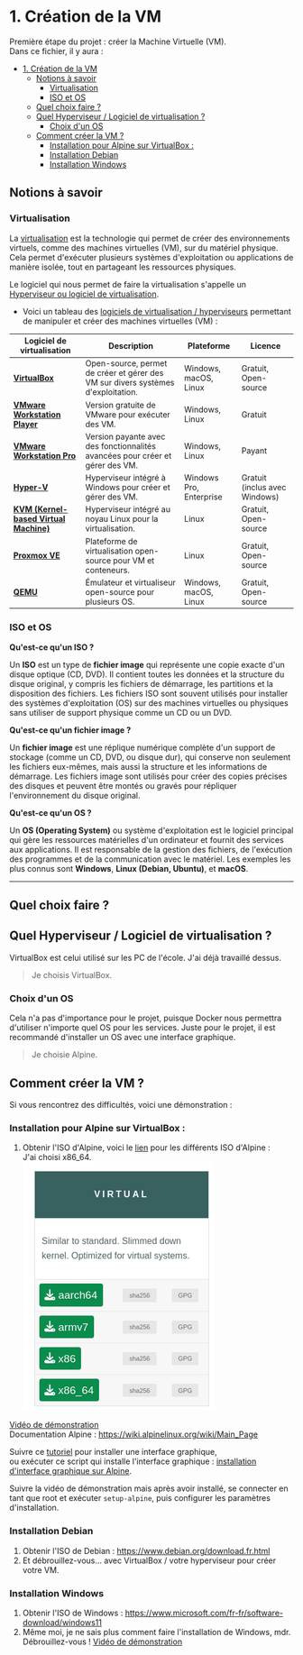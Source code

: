 # 1. Création de la VM

Première étape du projet : créer la Machine Virtuelle (VM).  
Dans ce fichier, il y aura :

- [1. Création de la VM](#1-création-de-la-vm)
	- [Notions à savoir](#notions-à-savoir)
		- [Virtualisation](#virtualisation)
		- [ISO et OS](#iso-et-os)
	- [Quel choix faire ?](#quel-choix-faire-)
	- [Quel Hyperviseur / Logiciel de virtualisation ?](#quel-hyperviseur--logiciel-de-virtualisation-)
		- [Choix d'un OS](#choix-dun-os)
	- [Comment créer la VM ?](#comment-créer-la-vm-)
		- [Installation pour Alpine sur VirtualBox :](#installation-pour-alpine-sur-virtualbox-)
		- [Installation Debian](#installation-debian)
		- [Installation Windows](#installation-windows)

## Notions à savoir

### Virtualisation

La [virtualisation](./../concepts/documentation.md#concepts-de-virtualisation) est la technologie qui permet de créer des environnements virtuels, comme des machines virtuelles (VM), sur du matériel physique. Cela permet d'exécuter plusieurs systèmes d'exploitation ou applications de manière isolée, tout en partageant les ressources physiques.

Le logiciel qui nous permet de faire la virtualisation s'appelle un [Hyperviseur ou logiciel de virtualisation](./../concepts/documentation.md#hyperviseurs--logiciels-de-virtualisation).

- Voici un tableau des [logiciels de virtualisation / hyperviseurs](./../concepts/documentation.md#hyperviseurs--logiciels-de-virtualisation) permettant de manipuler et créer des machines virtuelles (VM) :

| **Logiciel de virtualisation**              | **Description**                                                                 | **Plateforme**           | **Licence**         |
|---------------------------------------------|---------------------------------------------------------------------------------|--------------------------|---------------------|
| [**VirtualBox**](https://www.virtualbox.org/)             | Open-source, permet de créer et gérer des VM sur divers systèmes d'exploitation. | Windows, macOS, Linux     | Gratuit, Open-source |
| [**VMware Workstation Player**](https://www.vmware.com/products/desktop-hypervisor/workstation-and-fusion) | Version gratuite de VMware pour exécuter des VM.                               | Windows, Linux            | Gratuit              |
| [**VMware Workstation Pro**](https://www.vmware.com/products/desktop-hypervisor/workstation-and-fusion) | Version payante avec des fonctionnalités avancées pour créer et gérer des VM.    | Windows, Linux            | Payant               |
| [**Hyper-V**](https://learn.microsoft.com/fr-fr/virtualization/hyper-v-on-windows/quick-start/enable-hyper-v)                | Hyperviseur intégré à Windows pour créer et gérer des VM.                         | Windows Pro, Enterprise   | Gratuit (inclus avec Windows) |
| [**KVM (Kernel-based Virtual Machine)**](https://www.linux-kvm.org/page/Downloads) | Hyperviseur intégré au noyau Linux pour la virtualisation.             | Linux                     | Gratuit, Open-source |
| [**Proxmox VE**](https://www.proxmox.com/en/proxmox-virtual-environment/overview)             | Plateforme de virtualisation open-source pour VM et conteneurs.                  | Linux                     | Gratuit, Open-source |
| [**QEMU**](https://www.qemu.org/)                   | Émulateur et virtualiseur open-source pour plusieurs OS.                         | Windows, macOS, Linux     | Gratuit, Open-source |

### ISO et OS

**Qu'est-ce qu'un ISO ?**

Un **ISO** est un type de **fichier image** qui représente une copie exacte d'un disque optique (CD, DVD). Il contient toutes les données et la structure du disque original, y compris les fichiers de démarrage, les partitions et la disposition des fichiers. Les fichiers ISO sont souvent utilisés pour installer des systèmes d'exploitation (OS) sur des machines virtuelles ou physiques sans utiliser de support physique comme un CD ou un DVD. 

**Qu'est-ce qu'un fichier image ?**

Un **fichier image** est une réplique numérique complète d'un support de stockage (comme un CD, DVD, ou disque dur), qui conserve non seulement les fichiers eux-mêmes, mais aussi la structure et les informations de démarrage. Les fichiers image sont utilisés pour créer des copies précises des disques et peuvent être montés ou gravés pour répliquer l'environnement du disque original.

**Qu'est-ce qu'un OS ?**

Un **OS (Operating System)** ou système d'exploitation est le logiciel principal qui gère les ressources matérielles d'un ordinateur et fournit des services aux applications. Il est responsable de la gestion des fichiers, de l'exécution des programmes et de la communication avec le matériel. Les exemples les plus connus sont **Windows**, **Linux (Debian, Ubuntu)**, et **macOS**.

---

## Quel choix faire ?

## Quel Hyperviseur / Logiciel de virtualisation ?

VirtualBox est celui utilisé sur les PC de l'école. J'ai déjà travaillé dessus.

> Je choisis VirtualBox.

### Choix d'un OS

Cela n'a pas d'importance pour le projet, puisque Docker nous permettra d'utiliser n'importe quel OS pour les services.
Juste pour le projet, il est recommandé d'installer un OS avec une interface graphique.

> Je choisie Alpine.

## Comment créer la VM ?

Si vous rencontrez des difficultés, voici une démonstration :

### Installation pour Alpine sur VirtualBox :

1. Obtenir l'ISO d'Alpine, voici le [lien](https://alpinelinux.org/downloads/) pour les différents ISO d'Alpine :  
   J'ai choisi x86_64.  
   ![Différentes architectures d'ISO](./../ilustration/different_iso.png)

[Vidéo de démonstration](https://youtu.be/X7R5oBTb-Tg?si=Z48xGkNkVboBPeya)  
Documentation Alpine : https://wiki.alpinelinux.org/wiki/Main_Page

Suivre ce [tutoriel](https://www.linuxtricks.fr/wiki/alpine-linux-installer-un-environnement-de-bureau-xfce) pour installer une interface graphique,  
ou exécuter ce script qui installe l'interface graphique : [installation d'interface graphique sur Alpine](./../script/install_interface_graphique.sh).

Suivre la vidéo de démonstration mais après avoir installé, se connecter en tant que root et exécuter `setup-alpine`, puis configurer les paramètres d'installation.

### Installation Debian

1. Obtenir l'ISO de Debian : https://www.debian.org/download.fr.html  
2. Et débrouillez-vous... avec VirtualBox / votre hyperviseur pour créer votre VM.

### Installation Windows

1. Obtenir l'ISO de Windows : https://www.microsoft.com/fr-fr/software-download/windows11  
2. Même moi, je ne sais plus comment faire l'installation de Windows, mdr. Débrouillez-vous !
[Vidéo de démonstration](https://youtu.be/rp6IR3BnPs0?si=ctIE8LCzSvZ5mDPU)
